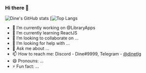 ### Hi there 👋

![Dine's GitHub stats](https://github-readme-stats.vercel.app/api?username=dine-hub&show_icons=true&theme=merko)
[![Top Langs](https://github-readme-stats.vercel.app/api/top-langs/?username=dine-hub&layout=compact&theme=merko)

- 🔭 I’m currently working on @LibraryApps
- 🌱 I’m currently learning ReactJS
- 👯 I’m looking to collaborate on ...
- 🤔 I’m looking for help with ...
- 💬 Ask me about ...
- 📫 How to reach me: Discord - Dine#9999, Telegram - [@dinetlg](t.me/dinetlg)
- 😄 Pronouns: ...
- ⚡ Fun fact: ...
